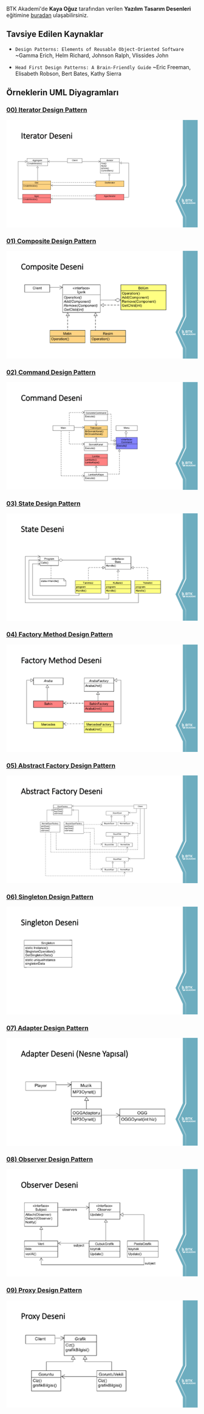 BTK Akademi'de **Kaya Oğuz** tarafından verilen **Yazılım Tasarım Desenleri** eğitimine [buradan](https://www.btkakademi.gov.tr/portal/course/yazilim-tasarim-desenleri-12150) ulaşabilirsiniz.

## Tavsiye Edilen Kaynaklar
- `Design Patterns: Elements of Reusable Object-Oriented Software`
~Gamma Erich, Helm Richard, Johnson Ralph, Vlissides John

- `Head First Design Patterns: A Brain-Friendly Guide`
~Eric Freeman, Elisabeth Robson, Bert Bates, Kathy Sierra


## Örneklerin UML Diyagramları

### [00) Iterator Design Pattern](patterns-00-iterator)
![iterator-uml](images/uml/iterator-uml.png)

### [01) Composite Design Pattern](patterns-01-composite)
![composite-uml](images/uml/composite-uml.png)

### [02) Command Design Pattern](patterns-02-command)
![command-uml](images/uml/command-uml.png)

### [03) State Design Pattern](patterns-03-state)
![state-uml](images/uml/state-uml.png)

### [04) Factory Method Design Pattern](patterns-04-factory_method)
![factory_method-uml](images/uml/factory_method-uml.png)

### [05) Abstract Factory Design Pattern](patterns-05-abstract_factory)
![abstract_factory-uml](images/uml/abstract_factory-uml.png)

### [06) Singleton Design Pattern](patterns-06-singleton)
![singleton-uml](images/uml/singleton-uml.png)

### [07) Adapter Design Pattern](patterns-07-adapter)
![adapter-uml](images/uml/adapter-uml.png)

### [08) Observer Design Pattern](patterns-08-observer)
![observer-uml](images/uml/observer-uml.png)

### [09) Proxy Design Pattern](patterns-09-proxy)
![proxy-uml](images/uml/proxy-uml.png)
